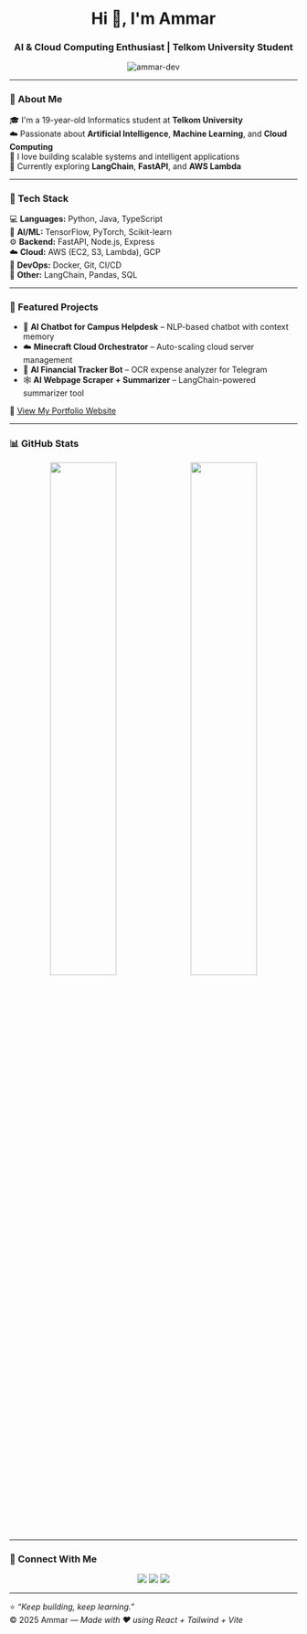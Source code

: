 <h1 align="center">Hi 👋, I'm Ammar</h1>
<h3 align="center">AI & Cloud Computing Enthusiast | Telkom University Student</h3>

<p align="center">
  <img src="https://komarev.com/ghpvc/?username=ammar-dev&label=Profile%20views&color=0e75b6&style=flat" alt="ammar-dev" />
</p>

---

### 🧠 About Me
🎓 I'm a 19-year-old Informatics student at **Telkom University**  
☁️ Passionate about **Artificial Intelligence**, **Machine Learning**, and **Cloud Computing**  
🚀 I love building scalable systems and intelligent applications  
🌱 Currently exploring **LangChain**, **FastAPI**, and **AWS Lambda**

---

### 🧰 Tech Stack
💻 **Languages:** Python, Java, TypeScript  
🧠 **AI/ML:** TensorFlow, PyTorch, Scikit-learn  
⚙️ **Backend:** FastAPI, Node.js, Express  
☁️ **Cloud:** AWS (EC2, S3, Lambda), GCP  
🐳 **DevOps:** Docker, Git, CI/CD  
🧩 **Other:** LangChain, Pandas, SQL

---

### 🧩 Featured Projects
- 🤖 **AI Chatbot for Campus Helpdesk** – NLP-based chatbot with context memory  
- ☁️ **Minecraft Cloud Orchestrator** – Auto-scaling cloud server management  
- 💬 **AI Financial Tracker Bot** – OCR expense analyzer for Telegram  
- 🕸️ **AI Webpage Scraper + Summarizer** – LangChain-powered summarizer tool  

🔗 [View My Portfolio Website](https://your-portfolio-link.vercel.app)

---

### 📊 GitHub Stats
<p align="center">
  <img width="48%" src="https://github-readme-stats.vercel.app/api?username=ammar-dev&show_icons=true&theme=tokyonight" />
  <img width="48%" src="https://github-readme-streak-stats.herokuapp.com/?user=ammar-dev&theme=tokyonight" />
</p>

---

### 🧭 Connect With Me
<p align="center">
  <a href="https://linkedin.com/in/yourlinkedin"><img src="https://img.shields.io/badge/-LinkedIn-blue?logo=linkedin&style=flat" /></a>
  <a href="mailto:youremail@gmail.com"><img src="https://img.shields.io/badge/-Email%20Me-red?logo=gmail&style=flat" /></a>
  <a href="https://yourportfolio.com"><img src="https://img.shields.io/badge/-Portfolio-1DB954?logo=vercel&style=flat" /></a>
</p>

---

⭐️ *“Keep building, keep learning.”*  
© 2025 Ammar — *Made with ❤️ using React + Tailwind + Vite*
